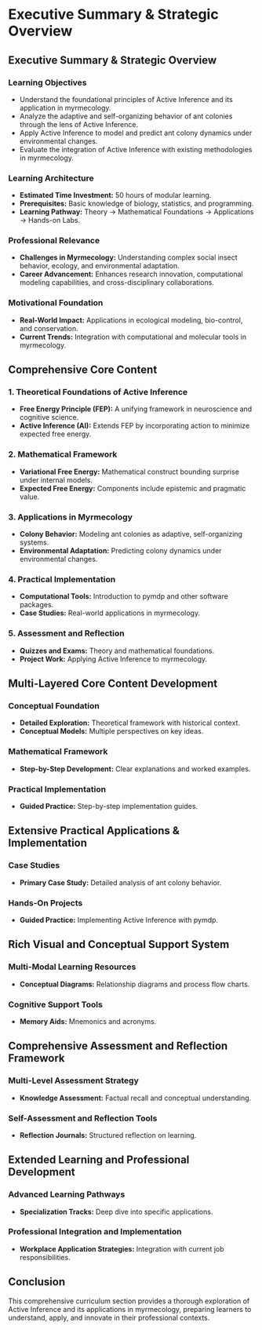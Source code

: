 # Executive Summary & Strategic Overview

## Executive Summary & Strategic Overview

### Learning Objectives
- Understand the foundational principles of Active Inference and its application in myrmecology.
- Analyze the adaptive and self-organizing behavior of ant colonies through the lens of Active Inference.
- Apply Active Inference to model and predict ant colony dynamics under environmental changes.
- Evaluate the integration of Active Inference with existing methodologies in myrmecology.

### Learning Architecture
- **Estimated Time Investment:** 50 hours of modular learning.
- **Prerequisites:** Basic knowledge of biology, statistics, and programming.
- **Learning Pathway:** Theory → Mathematical Foundations → Applications → Hands-on Labs.

### Professional Relevance
- **Challenges in Myrmecology:** Understanding complex social insect behavior, ecology, and environmental adaptation.
- **Career Advancement:** Enhances research innovation, computational modeling capabilities, and cross-disciplinary collaborations.

### Motivational Foundation
- **Real-World Impact:** Applications in ecological modeling, bio-control, and conservation.
- **Current Trends:** Integration with computational and molecular tools in myrmecology.

## Comprehensive Core Content

### 1. Theoretical Foundations of Active Inference
- **Free Energy Principle (FEP):** A unifying framework in neuroscience and cognitive science.
- **Active Inference (AI):** Extends FEP by incorporating action to minimize expected free energy.

### 2. Mathematical Framework
- **Variational Free Energy:** Mathematical construct bounding surprise under internal models.
- **Expected Free Energy:** Components include epistemic and pragmatic value.

### 3. Applications in Myrmecology
- **Colony Behavior:** Modeling ant colonies as adaptive, self-organizing systems.
- **Environmental Adaptation:** Predicting colony dynamics under environmental changes.

### 4. Practical Implementation
- **Computational Tools:** Introduction to pymdp and other software packages.
- **Case Studies:** Real-world applications in myrmecology.

### 5. Assessment and Reflection
- **Quizzes and Exams:** Theory and mathematical foundations.
- **Project Work:** Applying Active Inference to myrmecology.

## Multi-Layered Core Content Development

### Conceptual Foundation
- **Detailed Exploration:** Theoretical framework with historical context.
- **Conceptual Models:** Multiple perspectives on key ideas.

### Mathematical Framework
- **Step-by-Step Development:** Clear explanations and worked examples.

### Practical Implementation
- **Guided Practice:** Step-by-step implementation guides.

## Extensive Practical Applications & Implementation

### Case Studies
- **Primary Case Study:** Detailed analysis of ant colony behavior.

### Hands-On Projects
- **Guided Practice:** Implementing Active Inference with pymdp.

## Rich Visual and Conceptual Support System

### Multi-Modal Learning Resources
- **Conceptual Diagrams:** Relationship diagrams and process flow charts.

### Cognitive Support Tools
- **Memory Aids:** Mnemonics and acronyms.

## Comprehensive Assessment and Reflection Framework

### Multi-Level Assessment Strategy
- **Knowledge Assessment:** Factual recall and conceptual understanding.

### Self-Assessment and Reflection Tools
- **Reflection Journals:** Structured reflection on learning.

## Extended Learning and Professional Development

### Advanced Learning Pathways
- **Specialization Tracks:** Deep dive into specific applications.

### Professional Integration and Implementation
- **Workplace Application Strategies:** Integration with current job responsibilities.

## Conclusion
This comprehensive curriculum section provides a thorough exploration of Active Inference and its applications in myrmecology, preparing learners to understand, apply, and innovate in their professional contexts.